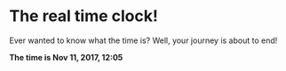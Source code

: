 # The real time clock!

Ever wanted to know what the time is? Well, your journey is about to end!

**The time is Nov 11, 2017, 12:05**